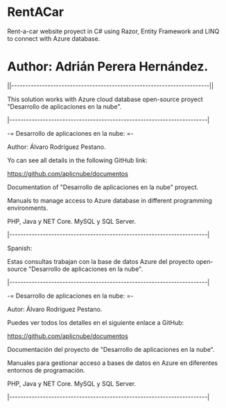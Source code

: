 # RentACar

Rent-a-car website proyect in C# using Razor, Entity Framework and LINQ to connect with Azure database.

# Author: Adrián Perera Hernández.

||-----------------------------------------------------------------------||

This solution works with Azure cloud database open-source proyect "Desarrollo de aplicaciones en la nube".

|-----------------------------------------------------------------------|

-= Desarrollo de aplicaciones en la nube: =-

Author: Álvaro Rodríguez Pestano.

Yo can see all details in the following GitHub link:

https://github.com/aplicnube/documentos

Documentation of "Desarrollo de aplicaciones en la nube" proyect.

Manuals to manage access to Azure database in different programming environments.

PHP, Java y NET Core. MySQL y SQL Server.

|-----------------------------------------------------------------------|


Spanish:

Estas consultas trabajan con la base de datos Azure del proyecto open-source "Desarrollo de aplicaciones en la nube".

|-----------------------------------------------------------------------|

-= Desarrollo de aplicaciones en la nube: =-

Autor: Álvaro Rodríguez Pestano.

Puedes ver todos los detalles en el siguiente enlace a GitHub:

https://github.com/aplicnube/documentos

Documentación del proyecto de "Desarrollo de aplicaciones en la nube".

Manuales para gestionar acceso a bases de datos en Azure en diferentes entornos de programación.

PHP, Java y NET Core. MySQL y SQL Server.

|-----------------------------------------------------------------------|
